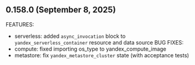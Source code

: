 ## 0.158.0 (September 8, 2025)
FEATURES:
* serverless: added `async_invocation` block to `yandex_serverless_container` resource and data source
BUG FIXES:
* compute: fixed importing os_type to yandex_compute_image
* metastore: fix `yandex_metastore_cluster` state (with acceptance tests)
